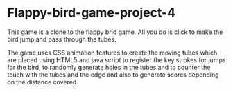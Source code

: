 # Flappy-bird-game-project-4

This game is a clone to the flappy brid game. All you do is click to make the bird jump and pass through the tubes.

The game uses CSS animation features to create the moving tubes which are placed using HTML5 
and java script to register the key strokes for jumps for the bird, to randomly generate holes in the tubes and to counter
the touch with the tubes and the edge and also to generate scores depending on the distance covered.
